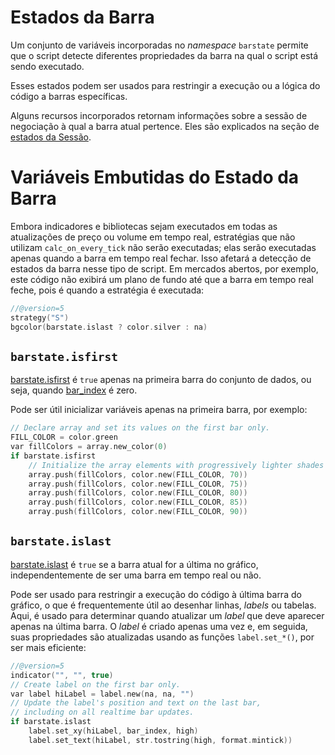 
# Estados da Barra

Um conjunto de variáveis incorporadas no _namespace_ `barstate` permite que o script detecte diferentes propriedades da barra na qual o script está sendo executado.

Esses estados podem ser usados para restringir a execução ou a lógica do código a barras específicas.

Alguns recursos incorporados retornam informações sobre a sessão de negociação à qual a barra atual pertence. Eles são explicados na seção de [estados da Sessão](./05_17_sessoes.md#estados-da-sessão).


# Variáveis Embutidas do Estado da Barra

Embora indicadores e bibliotecas sejam executados em todas as atualizações de preço ou volume em tempo real, estratégias que não utilizam `calc_on_every_tick` não serão executadas; elas serão executadas apenas quando a barra em tempo real fechar. Isso afetará a detecção de estados da barra nesse tipo de script. Em mercados abertos, por exemplo, este código não exibirá um plano de fundo até que a barra em tempo real feche, pois é quando a estratégia é executada:

```c
//@version=5
strategy("S")
bgcolor(barstate.islast ? color.silver : na)
```

## `barstate.isfirst`

[barstate.isfirst](https://br.tradingview.com/pine-script-reference/v5/#var_barstate{dot}isfirst) é `true` apenas na primeira barra do conjunto de dados, ou seja, quando [bar_index](https://br.tradingview.com/pine-script-reference/v5/#var_bar_index) é zero.

Pode ser útil inicializar variáveis apenas na primeira barra, por exemplo:

```c
// Declare array and set its values on the first bar only.
FILL_COLOR = color.green
var fillColors = array.new_color(0)
if barstate.isfirst
    // Initialize the array elements with progressively lighter shades of the fill color.
    array.push(fillColors, color.new(FILL_COLOR, 70))
    array.push(fillColors, color.new(FILL_COLOR, 75))
    array.push(fillColors, color.new(FILL_COLOR, 80))
    array.push(fillColors, color.new(FILL_COLOR, 85))
    array.push(fillColors, color.new(FILL_COLOR, 90))
```

## `barstate.islast`

[barstate.islast](https://br.tradingview.com/pine-script-reference/v5/#var_barstate{dot}islast) é `true` se a barra atual for a última no gráfico, independentemente de ser uma barra em tempo real ou não.

Pode ser usado para restringir a execução do código à última barra do gráfico, o que é frequentemente útil ao desenhar linhas, _labels_ ou tabelas. Aqui, é usado para determinar quando atualizar um _label_ que deve aparecer apenas na última barra. O _label_ é criado apenas uma vez e, em seguida, suas propriedades são atualizadas usando as funções `label.set_*()`, por ser mais eficiente:

```c
//@version=5
indicator("", "", true)
// Create label on the first bar only.
var label hiLabel = label.new(na, na, "")
// Update the label's position and text on the last bar,
// including on all realtime bar updates.
if barstate.islast
    label.set_xy(hiLabel, bar_index, high)
    label.set_text(hiLabel, str.tostring(high, format.mintick))
```


